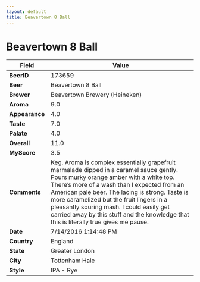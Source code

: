 ```yaml
---
layout: default
title: Beavertown 8 Ball
---
```


# Beavertown 8 Ball

| Field         | Value     |
|---------------|-----------|
| **BeerID** | 173659 |
| **Beer** | Beavertown 8 Ball |
| **Brewer** | Beavertown Brewery (Heineken) |
| **Aroma** | 9.0 |
| **Appearance** | 4.0 |
| **Taste** | 7.0 |
| **Palate** | 4.0 |
| **Overall** | 11.0 |
| **MyScore** | 3.5 |
| **Comments** | Keg. Aroma is complex essentially grapefruit marmalade dipped in a caramel sauce gently. Pours murky orange amber with a white top. There’s more of a wash than I expected from an American pale beer. The lacing is strong. Taste is more caramelized but the fruit lingers in a pleasantly souring mash. I could easily get carried away by this stuff and the knowledge that this is literally true gives me pause. |
| **Date** | 7/14/2016 1:14:48 PM |
| **Country** | England |
| **State** | Greater London |
| **City** | Tottenham Hale |
| **Style** | IPA - Rye |
